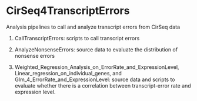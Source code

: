 # CirSeq4TranscriptErrors
Analysis pipelines to call and analyze transcript errors from CirSeq data

1. CallTranscriptErrors: scripts to call transcript errors

2. AnalyzeNonsenseErrors: source data to evaluate the distribution of nonsense errors

3. Weighted_Regression_Analysis_on_ErrorRate_and_ExpressionLevel, Linear_regression_on_individual_genes, and Glm_4_ErrorRate_and_ExpressionLevel: source data and scripts to evaluate whether there is a correlation between transcript-error rate and expression level.
